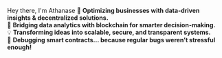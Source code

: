  Hey there, I'm Athanase
🚀 **Optimizing businesses with data-driven insights & decentralized solutions.**  
🔗 **Bridging data analytics with blockchain for smarter decision-making.**  
💡 **Transforming ideas into scalable, secure, and transparent systems.**  
🐞 **Debugging smart contracts… because regular bugs weren’t stressful enough!**
